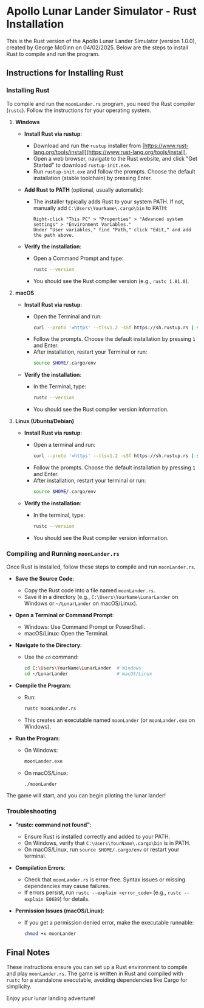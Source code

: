 # Apollo Lunar Lander Simulator - Rust Installation

This is the Rust version of the Apollo Lunar Lander Simulator (version 1.0.0), created by George McGinn on 04/02/2025. Below are the steps to install Rust to compile and run the program.

## Instructions for Installing Rust

### Installing Rust
To compile and run the `moonLander.rs` program, you need the Rust compiler (`rustc`). Follow the instructions for your operating system.

1. **Windows**

   - **Install Rust via rustup**:
     - Download and run the `rustup` installer from [https://www.rust-lang.org/tools/install](https://www.rust-lang.org/tools/install).
     - Open a web browser, navigate to the Rust website, and click "Get Started" to download `rustup-init.exe`.
     - Run `rustup-init.exe` and follow the prompts. Choose the default installation (stable toolchain) by pressing Enter.

   - **Add Rust to PATH** (optional, usually automatic):
     - The installer typically adds Rust to your system PATH. If not, manually add `C:\Users\YourName\.cargo\bin` to PATH:
       ```text
       Right-click "This PC" > "Properties" > "Advanced system settings" > "Environment Variables."
       Under "User variables," find "Path," click "Edit," and add the path above.
       ```

   - **Verify the installation**:
     - Open a Command Prompt and type:
       ```bash
       rustc --version
       ```
     - You should see the Rust compiler version (e.g., `rustc 1.81.0`).

2. **macOS**

   - **Install Rust via rustup**:
     - Open the Terminal and run:
       ```bash
       curl --proto '=https' --tlsv1.2 -sSf https://sh.rustup.rs | sh
       ```
     - Follow the prompts. Choose the default installation by pressing `1` and Enter.
     - After installation, restart your Terminal or run:
       ```bash
       source $HOME/.cargo/env
       ```

   - **Verify the installation**:
     - In the Terminal, type:
       ```bash
       rustc --version
       ```
     - You should see the Rust compiler version information.

3. **Linux (Ubuntu/Debian)**

   - **Install Rust via rustup**:
     - Open a terminal and run:
       ```bash
       curl --proto '=https' --tlsv1.2 -sSf https://sh.rustup.rs | sh
       ```
     - Follow the prompts. Choose the default installation by pressing `1` and Enter.
     - After installation, restart your terminal or run:
       ```bash
       source $HOME/.cargo/env
       ```

   - **Verify the installation**:
     - In the terminal, type:
       ```bash
       rustc --version
       ```
     - You should see the Rust compiler version information.

### Compiling and Running `moonLander.rs`
Once Rust is installed, follow these steps to compile and run `moonLander.rs`.

- **Save the Source Code**:
  - Copy the Rust code into a file named `moonLander.rs`.
  - Save it in a directory (e.g., `C:\Users\YourName\LunarLander` on Windows or `~/LunarLander` on macOS/Linux).

- **Open a Terminal or Command Prompt**:
  - Windows: Use Command Prompt or PowerShell.
  - macOS/Linux: Open the Terminal.

- **Navigate to the Directory**:
  - Use the `cd` command:
    ```bash
    cd C:\Users\YourName\LunarLander  # Windows
    cd ~/LunarLander                  # macOS/Linux
    ```

- **Compile the Program**:
  - Run:
    ```bash
    rustc moonLander.rs
    ```
  - This creates an executable named `moonLander` (or `moonLander.exe` on Windows).

- **Run the Program**:
  - On Windows:
    ```bash
    moonLander.exe
    ```
  - On macOS/Linux:
    ```bash
    ./moonLander
    ```

The game will start, and you can begin piloting the lunar lander!

### Troubleshooting

- **"rustc: command not found"**:
  - Ensure Rust is installed correctly and added to your PATH.
  - On Windows, verify that `C:\Users\YourName\.cargo\bin` is in PATH.
  - On macOS/Linux, run `source $HOME/.cargo/env` or restart your terminal.

- **Compilation Errors**:
  - Check that `moonLander.rs` is error-free. Syntax issues or missing dependencies may cause failures.
  - If errors persist, run `rustc --explain <error_code>` (e.g., `rustc --explain E0689`) for details.

- **Permission Issues (macOS/Linux)**:
  - If you get a permission denied error, make the executable runnable:
    ```bash
    chmod +x moonLander
    ```

## Final Notes
These instructions ensure you can set up a Rust environment to compile and play `moonLander.rs`. The game is written in Rust and compiled with `rustc` for a standalone executable, avoiding dependencies like Cargo for simplicity.

Enjoy your lunar landing adventure!